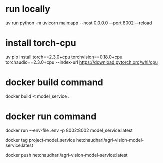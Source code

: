 # run locally
uv run python -m uvicorn main:app --host 0.0.0.0 --port 8002 --reload

# install torch-cpu
uv pip install torch==2.3.0+cpu torchvision==0.18.0+cpu torchaudio==2.3.0+cpu --index-url https://download.pytorch.org/whl/cpu

# docker build command
docker build -t model_service .

# docker run command
docker run --env-file .env -p 8002:8002 model_service:latest



docker tag project-model_service hetchaudhari/agri-vision-model-service:latest

docker push hetchaudhari/agri-vision-model-service:latest

